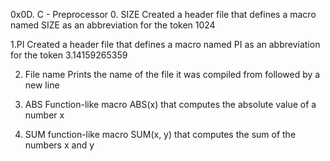 0x0D. C - Preprocessor
0. SIZE
Created a header file that defines a macro named SIZE as an abbreviation for the token 1024

1.PI
Created a header file that defines a macro named PI as an abbreviation for the token 3.14159265359

2. File name
Prints the name of the file it was compiled from followed by a new line

3. ABS
Function-like macro ABS(x) that computes the absolute value of a number x

4. SUM
function-like macro SUM(x, y) that computes the sum of the numbers x and y
